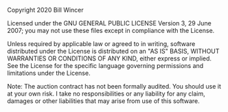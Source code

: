 Copyright 2020 Bill Wincer

Licensed under the GNU GENERAL PUBLIC LICENSE Version 3, 29 June 2007; you may not use these files except in compliance with the License.

Unless required by applicable law or agreed to in writing, software distributed under the License is distributed on an "AS IS" BASIS, WITHOUT WARRANTIES OR CONDITIONS OF ANY KIND, either express or implied. See the License for the specific language governing permissions and limitations under the License.

Note: The auction contract has not been formally audited. You should use it at your own risk. I take no responsibilities or any liability for any claim, damages or other liabilities that may arise from use of this software.